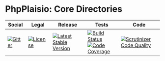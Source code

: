 # PhpPlaisio: Core Directories

<table>
<thead>
<tr>
<th>Social</th>
<th>Legal</th>
<th>Release</th>
<th>Tests</th>
<th>Code</th>
</tr>
</thead>
<tbody>
<tr>
<td>
<a href="https://gitter.im/PhpPlaisio/PhpPlaisio"><img src="https://badges.gitter.im/PhpPlaisio/PhpPlaisio.svg" alt="Gitter"/></a>
</td>
<td>
<a href="https://packagist.org/packages/plaisio/dirs-core"><img src="https://poser.pugx.org/plaisio/dirs-core/license" alt="License"/></a>
</td>
<td>
<a href="https://packagist.org/packages/plaisio/dirs-core"><img src="https://poser.pugx.org/plaisio/dirs-core/v/stable" alt="Latest Stable Version"/></a>
</td>
<td>
<a href="https://travis-ci.org/PhpPlaisio/dirs-core"><img src="https://travis-ci.org/PhpPlaisio/dirs-core.svg?branch=master" alt="Build Status"/></a><br/>
<a href="https://scrutinizer-ci.com/g/PhpPlaisio/dirs-core/?branch=master"><img src="https://scrutinizer-ci.com/g/PhpPlaisio/dirs-core/badges/coverage.png?b=master" alt="Code Coverage"/></a>
</td>
<td>
<a href="https://scrutinizer-ci.com/g/PhpPlaisio/dirs-core/?branch=master"><img src="https://scrutinizer-ci.com/g/PhpPlaisio/dirs-core/badges/quality-score.png?b=master" alt="Scrutinizer Code Quality"/></a>
</td>
</tr>
</tbody>
</table>
